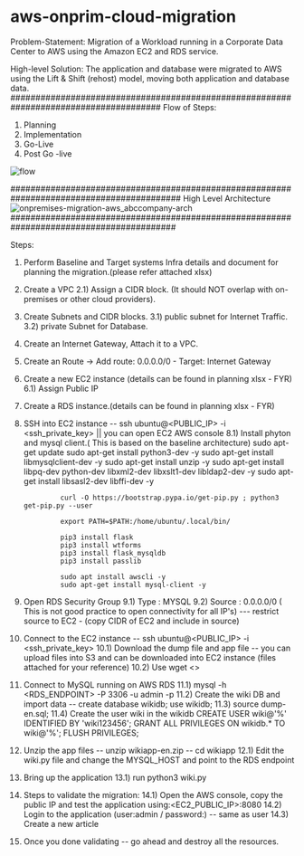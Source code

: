 # aws-onprim-cloud-migration
Problem-Statement:
 Migration of a Workload running in a Corporate Data Center to AWS using the Amazon EC2 and RDS service.
 
 High-level Solution:
 The application and database were migrated to AWS using the Lift & Shift (rehost) model, moving both application and database data.
######################################################################################
Flow of Steps:

1. Planning
2. Implementation
3. Go-Live
4. Post Go -live

![flow](https://user-images.githubusercontent.com/26733874/190845806-fc7fcfab-5c41-49fb-bb2a-0892b4977742.png)

##########################################################################################
High Level Architecture
![onpremises-migration-aws_abccompany-arch](https://user-images.githubusercontent.com/26733874/190845850-973e4fdf-8bd5-4ae6-ad9f-7c30cbde4999.png)
#########################################################################################

Steps:
1. Perform Baseline and Target systems Infra details and document for planning the migration.(please refer attached xlsx)
2. Create a VPC
      2.1) Assign a CIDR block. (It should NOT overlap with on-premises or other cloud providers).
3. Create Subnets and CIDR blocks.
      3.1) public subnet for Internet Traffic.
      3.2) private Subnet for Database.
4. Create an Internet Gateway, Attach it to a VPC.
5. Create an Route -> Add route: 0.0.0.0/0 - Target: Internet Gateway
6. Create a new EC2 instance (details can be found in planning xlsx - FYR)
      6.1) Assign Public IP
7. Create a RDS instance.(details can be found in planning xlsx - FYR)
8. SSH into EC2 instance -- ssh ubuntu@<PUBLIC_IP> -i <ssh_private_key>  || you can open EC2 AWS console
     8.1) Install phyton and mysql client.( This is based on the baseline architecture)
                sudo apt-get update
                sudo apt-get install python3-dev -y
                sudo apt-get install libmysqlclient-dev -y
                sudo apt-get install unzip -y
                sudo apt-get install libpq-dev python-dev libxml2-dev libxslt1-dev  libldap2-dev -y
                sudo apt-get install libsasl2-dev libffi-dev -y

                curl -O https://bootstrap.pypa.io/get-pip.py ; python3 get-pip.py --user

                export PATH=$PATH:/home/ubuntu/.local/bin/

                pip3 install flask
                pip3 install wtforms
                pip3 install flask_mysqldb
                pip3 install passlib

                sudo apt install awscli -y
                sudo apt-get install mysql-client -y
  9. Open RDS Security Group
        9.1) Type : MYSQL
        9.2) Source : 0.0.0.0/0 ( This is not good practice to open connectivity for all IP's)
               --- restrict  source to EC2 - (copy CIDR of EC2 and include in source)
  10. Connect to the EC2 instance -- ssh ubuntu@<PUBLIC_IP> -i <ssh_private_key>
         10.1) Download the dump file and app file  -- you can upload files into S3 and can be downloaded into EC2 instance (files attached for your reference)
         10.2) Use wget <<S3 Address>>
  11. Connect to MySQL running on AWS RDS
         11.1) mysql -h <RDS_ENDPOINT> -P 3306 -u admin -p
         11.2) Create the wiki DB and import data -- create database wikidb; use wikidb;
         11.3) source dump-en.sql;
         11.4) Create the user wiki in the wikidb
                       CREATE USER wiki@'%' IDENTIFIED BY 'wiki123456';
                       GRANT ALL PRIVILEGES ON wikidb.* TO wiki@'%';
                       FLUSH PRIVILEGES;
  12. Unzip the app files -- unzip wikiapp-en.zip -- cd wikiapp
         12.1) Edit the wiki.py file and change the MYSQL_HOST and point to the RDS endpoint
  13. Bring up the application
         13.1) run python3 wiki.py
  14. Steps to validate the migration:
         14.1) Open the AWS console, copy the public IP and test the application using:<EC2_PUBLIC_IP>:8080
         14.2) Login to the application (user:admin / password:) -- same as user
         14.3) Create a new article
        
  15. Once you done validating -- go ahead and destroy all the resources.      
